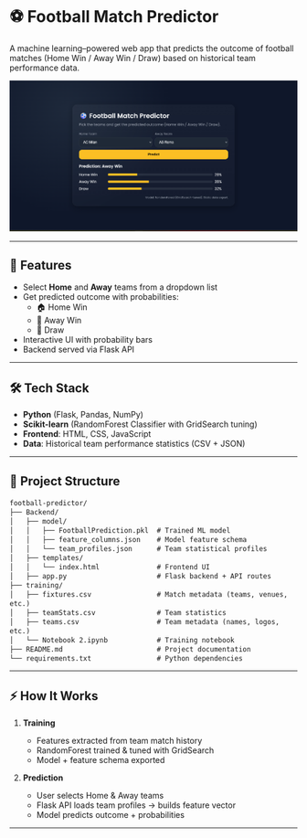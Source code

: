 # ⚽ Football Match Predictor

A machine learning–powered web app that predicts the outcome of football matches (Home Win / Away Win / Draw) based on historical team performance data.

![App Screenshot](screenshot.png) <!-- replace with your screenshot path -->

---

## 🚀 Features
- Select **Home** and **Away** teams from a dropdown list  
- Get predicted outcome with probabilities:
  - 🏠 Home Win
  - 🚩 Away Win
  - 🤝 Draw
- Interactive UI with probability bars  
- Backend served via Flask API  

---

## 🛠️ Tech Stack
- **Python** (Flask, Pandas, NumPy)  
- **Scikit-learn** (RandomForest Classifier with GridSearch tuning)  
- **Frontend**: HTML, CSS, JavaScript  
- **Data**: Historical team performance statistics (CSV + JSON)  

---

## 📂 Project Structure
```
football-predictor/
├── Backend/
│   ├── model/
│   │   ├── FootballPrediction.pkl  # Trained ML model
│   │   ├── feature_columns.json    # Model feature schema
│   │   └── team_profiles.json      # Team statistical profiles
│   ├── templates/
│   │   └── index.html              # Frontend UI
│   ├── app.py                      # Flask backend + API routes
├── training/
│   ├── fixtures.csv                # Match metadata (teams, venues, etc.)
│   ├── teamStats.csv               # Team statistics
│   ├── teams.csv                   # Team metadata (names, logos, etc.)
│   └── Notebook 2.ipynb            # Training notebook
├── README.md                       # Project documentation
└── requirements.txt                # Python dependencies
```
---

## ⚡ How It Works
1. **Training**  
   - Features extracted from team match history  
   - RandomForest trained & tuned with GridSearch  
   - Model + feature schema exported  

2. **Prediction**  
   - User selects Home & Away teams  
   - Flask API loads team profiles → builds feature vector  
   - Model predicts outcome + probabilities  

---
